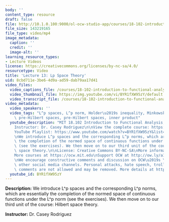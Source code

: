 ```yaml
---
body: ''
content_type: resource
draft: false
file: http://10.1.0.100:9000/ol-ocw-studio-app/courses/18-102-introduction-to-functional-analysis-spring-2021/18102-sp21-lecture-13_360p_16_9.mp4
file_size: 143219165
file_type: video/mp4
image_metadata:
  caption: ''
  credit: ''
  image-alt: ''
learning_resource_types:
- Lecture Videos
license: https://creativecommons.org/licenses/by-nc-sa/4.0/
resourcetype: Video
title: 'Lecture 13: Lp Space Theory'
uid: 8cbd711e-3be6-4d9a-ad59-dab79aa17d41
video_files:
  video_captions_file: /courses/18-102-introduction-to-functional-analysis-spring-2021/1Hzbdb-O40Iqxf8EOinAVeCFqX4zsdBRy_transcript.webvtt
  video_thumbnail_file: https://img.youtube.com/vi/BYR1fXW95zY/default.jpg
  video_transcript_file: /courses/18-102-introduction-to-functional-analysis-spring-2021/1Hzbdb-O40Iqxf8EOinAVeCFqX4zsdBRy_transcript.pdf
video_metadata:
  video_speakers: ''
  video_tags: "L^p spaces, L^p norm, Holder\u2019s inequality, Minkowski inequality,\
    \ pre-Hilbert spaces, pre-Hilbert spaces, inner product"
  youtube_description: "MIT 18.102 Introduction to Functional Analysis, Spring 2021\n\
    Instructor: Dr. Casey Rodriguez\n\nView the complete course: https://ocw.mit.edu/courses/18-102-introduction-to-functional-analysis-spring-2021/\n\
    YouTube Playlist: https://www.youtube.com/watch?v=BYR1fXW95zY&list=PLUl4u3cNGP63micsJp_--fRAjZXPrQzW_&index=13\n\
    \nWe introduce L^p spaces and the corresponding L^p norms, which are essentially\
    \ the completion of the normed space of continuous functions under the L^p norm\
    \ (see the exercises). We then move on to our third unit of the course: Hilbert\
    \ space theory.\n\nLicense: Creative Commons BY-NC-SA\nMore information at https://ocw.mit.edu/terms\n\
    More courses at https://ocw.mit.edu\nSupport OCW at http://ow.ly/a1If50zVRlQ\n\
    \nWe encourage constructive comments and discussion on OCW\u2019s YouTube and\
    \ other social media channels. Personal attacks, hate speech, trolling, and inappropriate\
    \ comments are not allowed and may be removed. More details at https://ocw.mit.edu/comments."
  youtube_id: BYR1fXW95zY
---
```

**Description:** We introduce L^p spaces and the corresponding L^p norms, which are essentially the completion of the normed space of continuous functions under the L^p norm (see the exercises). We then move on to our third unit of the course: Hilbert space theory.

**Instructor:** Dr. Casey Rodriguez